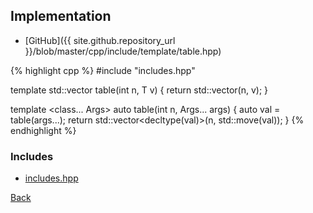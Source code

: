 ## Implementation

- [GitHub]({{ site.github.repository_url }}/blob/master/cpp/include/template/table.hpp)

{% highlight cpp %}
#include "includes.hpp"

template <typename T> std::vector<T> table(int n, T v) {
  return std::vector<T>(n, v);
}

template <class... Args> auto table(int n, Args... args) {
  auto val = table(args...);
  return std::vector<decltype(val)>(n, std::move(val));
}
{% endhighlight %}

### Includes

- [includes.hpp](includes)

[Back](../..)

